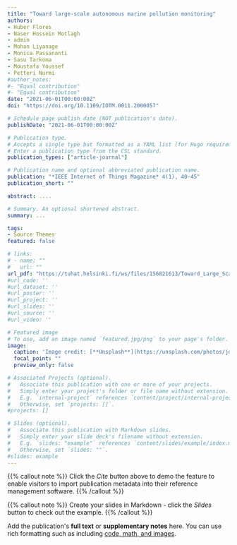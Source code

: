 ```yaml
---
title: "Toward large-scale autonomous marine pollution monitoring"
authors:
- Huber Flores
- Naser Hossein Motlagh
- admin 
- Mohan Liyanage
- Monica Passananti
- Sasu Tarkoma 
- Moustafa Youssef 
- Petteri Nurmi 
#author_notes:
#- "Equal contribution"
#- "Equal contribution"
date: "2021-06-01T00:00:00Z"
doi: "https://doi.org/10.1109/IOTM.0011.2000057"

# Schedule page publish date (NOT publication's date).
publishDate: "2021-06-01T00:00:00Z"

# Publication type.
# Accepts a single type but formatted as a YAML list (for Hugo requirements).
# Enter a publication type from the CSL standard.
publication_types: ["article-journal"]

# Publication name and optional abbreviated publication name.
publication: "*IEEE Internet of Things Magazine* 4(1), 40-45"
publication_short: ""

abstract: ....

# Summary. An optional shortened abstract.
summary: ...

tags:
- Source Themes
featured: false

# links:
# - name: ""
#   url: ""
url_pdf: "https://tuhat.helsinki.fi/ws/files/156821613/Toward_Large_Scale_Autonomous_Marine_Pollution_Monitoring.pdf"
#url_code: ''
#url_dataset: ''
#url_poster: ''
#url_project: ''
#url_slides: ''
#url_source: ''
#url_video: ''

# Featured image
# To use, add an image named `featured.jpg/png` to your page's folder. 
image:
  caption: 'Image credit: [**Unsplash**](https://unsplash.com/photos/jdD8gXaTZsc)'
  focal_point: ""
  preview_only: false

# Associated Projects (optional).
#   Associate this publication with one or more of your projects.
#   Simply enter your project's folder or file name without extension.
#   E.g. `internal-project` references `content/project/internal-project/index.md`.
#   Otherwise, set `projects: []`.
#projects: []

# Slides (optional).
#   Associate this publication with Markdown slides.
#   Simply enter your slide deck's filename without extension.
#   E.g. `slides: "example"` references `content/slides/example/index.md`.
#   Otherwise, set `slides: ""`.
#slides: example
---
```


{{% callout note %}}
Click the *Cite* button above to demo the feature to enable visitors to import publication metadata into their reference management software.
{{% /callout %}}

{{% callout note %}}
Create your slides in Markdown - click the *Slides* button to check out the example.
{{% /callout %}}

Add the publication's **full text** or **supplementary notes** here. You can use rich formatting such as including [code, math, and images](https://wowchemy.com/docs/content/writing-markdown-latex/).
